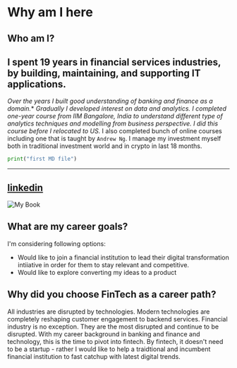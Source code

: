 # Why am I here
## Who am I?
**I spent 19 years in financial services industries, by building, maintaining, and supporting IT applications.** 
---
*Over the years I built good understanding of banking and finance as a domain.**
*Gradually I developed interest on data and analytics. I completed one-year course from IIM Bangalore, India to understand different type of analytics techniques and modelling from business perspective. I did this course before I relocated to US.*
I also completed bunch of online courses including one that is taught by `Andrew Ng`. 
I manage my investment myself both in traditional investment world and in crypto in last 18 months. 
```python
print("first MD file")
```
---
[linkedin](https://www.linkedin.com/in/tapas-roy-77b7212a/?originalSubdomain=in)
---
![My Book](https://encrypted-tbn0.gstatic.com/images?q=tbn:ANd9GcQJYrBXim6EfqjMDv93m1oiByBadE6BDzJ4liacCR_umBwQaW4ELKq5j0vGjuDUwdiVm97i7AiU&usqp=CAc)


## What are my career goals?
I'm considering following options:
- Would like to join a financial institution to lead their digital transformation intiiative in order for them to stay relevant and competitive.
- Would like to explore converting my ideas to a product 

## Why did you choose FinTech as a career path?
All industries are disrupted by technologies. Modern technologies are completely reshaping customer engagement to backend services. Financial industry is no exception. They are the most disrupted and continue to be disrupted. With my career background in banking and finance and technology, this is the time to pivot into fintech. 
By fintech, it doesn't need to be a startup - rather I would like to help a traidtional and incumbent financial institution to fast catchup with latest digital trends.